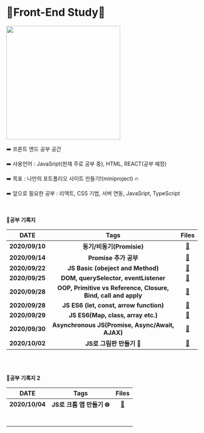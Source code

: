 # 🍓Front-End Study🍓

<img src = "https://user-images.githubusercontent.com/48006103/94125371-38825500-fe91-11ea-9108-6877a74e2b7f.png" width ="300" height = "300">

</br>



:arrow_right:  프론트 엔드 공부 공간

:arrow_right:  사용언어 :  JavaSript(현재 주로 공부 중), HTML, REACT(공부 예정)

:arrow_right:  목표 : 나만의 포트폴리오 사이트 만들기!(miniproject) :fire:

:arrow_right: 앞으로 필요한 공부 : 리액트, CSS 기법, 서버 연동, JavaSript, TypeScript

</br> 



:book:**공부 기록지**

|      DATE      |                             Tags                             |                            Files                             |
| :------------: | :----------------------------------------------------------: | :----------------------------------------------------------: |
| **2020/09/10** |                  **동기/비동기(Promisie)**                   | **[:floppy_disk:](https://github.com/holim0/Front_End_Study/blob/master/README_Directory/JS/20200910.md)** |
| **2020/09/14** |                    **Promise 추가 공부**                     | **[:floppy_disk:](https://github.com/holim0/Front_End_Study/blob/master/README_Directory/JS/20200914.md)** |
| **2020/09/22** |              **JS Basic (obeject and Method)**               | **[:floppy_disk:](https://github.com/holim0/Front_End_Study/blob/master/README_Directory/JS/20200922.md)** |
| **2020/09/25** |            **DOM, querySelector, eventListener**             | **[:floppy_disk:](https://github.com/holim0/Front_End_Study/blob/master/README_Directory/JS/20200925.md)** |
| **2020/09/28** | **OOP, Primitive vs Reference, Closure, Bind, call and apply** | [:floppy_disk:](https://github.com/holim0/Front_End_Study/blob/master/README_Directory/JS/20200928.md) |
| **2020/09/28** |           **JS ES6 (let, const, arrow function)**            | [:floppy_disk:](https://github.com/holim0/Front_End_Study/blob/master/README_Directory/JS/20200928-1.md) |
| **2020/09/29** |              **JS ES6(Map, class, array etc.)**              | [:floppy_disk:](https://github.com/holim0/Front_End_Study/blob/master/README_Directory/JS/20200929.md) |
| **2020/09/30** |       **Asynchronous JS(Promise, Async/Await, AJAX)**        | [:floppy_disk:](https://github.com/holim0/Front_End_Study/blob/master/README_Directory/JS/20200930.md) |
| **2020/10/02** |                 **JS로 그림판 만들기 :art:**                 | [:floppy_disk:](https://github.com/holim0/Front_End_Study/blob/master/README_Directory/JS/20201002.md) |

</br>

</br>



:book:**공부 기록지 2**

|      DATE      |                      Tags                      |                            Files                             |
| :------------: | :--------------------------------------------: | :----------------------------------------------------------: |
| **2020/10/04** | **JS로 크롬 앱 만들기 :globe_with_meridians:** | [:floppy_disk:](https://github.com/holim0/Front_End_Study/blob/master/README_Directory/JS/20201004.md) |
|                |                                                |                                                              |
|                |                                                |                                                              |
|                |                                                |                                                              |
|                |                                                |                                                              |
|                |                                                |                                                              |
|                |                                                |                                                              |
|                |                                                |                                                              |

</br>

</br>